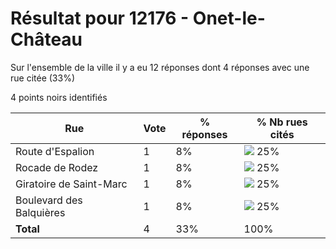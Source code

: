 # Résultat pour 12176 - Onet-le-Château

Sur l'ensemble de la ville il y a eu 12 réponses dont 4 réponses avec une rue citée (33%)

4 points noirs identifiés

| Rue | Vote | % réponses | % Nb rues cités|
|-----|------|------------|----------------|
| Route d'Espalion | 1 | 8% | <img src="../../img/bar_25.gif" />&nbsp;25%|
| Rocade de Rodez | 1 | 8% | <img src="../../img/bar_25.gif" />&nbsp;25%|
| Giratoire de Saint-Marc | 1 | 8% | <img src="../../img/bar_25.gif" />&nbsp;25%|
| Boulevard des Balquières | 1 | 8% | <img src="../../img/bar_25.gif" />&nbsp;25%|
| **Total** | 4 | 33% | 100%|
